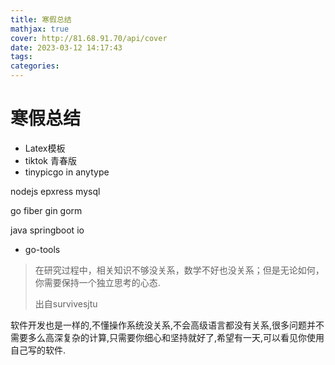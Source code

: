 ```yaml
---
title: 寒假总结
mathjax: true
cover: http://81.68.91.70/api/cover
date: 2023-03-12 14:17:43
tags:
categories:
---
```


# 寒假总结

*   Latex模板
*   tiktok 青春版
*   tinypicgo in anytype

nodejs epxress mysql

go fiber gin gorm

java springboot io

*   go-tools























>   在研究过程中，相关知识不够没关系，数学不好也没关系；但是无论如何，你需要保持一个独立思考的心态.
>
>   出自survivesjtu

软件开发也是一样的,不懂操作系统没关系,不会高级语言都没有关系,很多问题并不需要多么高深复杂的计算,只需要你细心和坚持就好了,希望有一天,可以看见你使用自己写的软件.





































